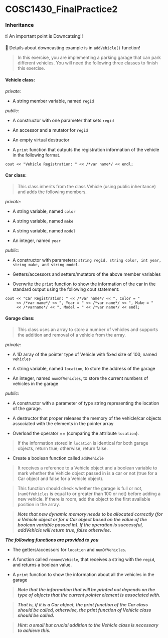 # COSC1430_FinalPractice2

### Inheritance

:exclamation::grey_exclamation: An important point is Downcatsing!! 

:herb: Details about downcasting example is in `addVehicle()` function!

> In this exercise, you are implementing a parking garage that can park different vehicles. You will need the following three classes to finish this exercise.

#### Vehicle class: 

*private:*

- A string member variable, named `regid`

*public:*

- A constructor with one parameter that sets `regid`

- An accessor and a mutator for `regid`

- An empty virtual destructor

- A `print` function that outputs the registration information of the vehicle in the following format.

```
cout << "Vehicle Registration: " << /*var name*/ << endl;
```
#### Car class: 

> This class inherits from the class Vehicle (using public inheritance) and adds the following members.

*private:*

- A string variable, named `color`

- A string variable, named `make`

- A string variable, named `model`

- An integer, named `year`

*public:*

- A constructor with parameters: `string regid, string color, int year, string make, and string model.`

- Getters/accessors and setters/mutators of the above member variables

- Overwrite the `print` function to show the information of the car in the standard output using the following cout statement:

```
cout << "Car Registration: " << /*var name*/ << ", Color = " 
     << /*var name*/ << ", Year = " << /*var name*/ << ", Make = " 
     << /*varname*/ << ", Model = " << /*var name*/ << endl;
```
#### Garage class: 

> This class uses an array to store a number of vehicles and supports the addition and removal of a vehicle from the array.

*private:*

- A 1D array of the pointer type of Vehicle with fixed size of 100, named `vehicles`

- A string variable, named `location`, to store the address of the garage

- An integer, named `numOfVehicles`, to store the current numbers of vehicles in the garage

*public:*

- A constructor with a parameter of type string representing the location of the garage.

- A destructor that proper releases the memory of the vehicle/car objects associated with the elements in the pointer array

- Overload the operator == (comparing the attribute `location`). 

> If the information stored in `location` is identical for both garage objects, return true; otherwise, return false.

- Create a boolean function called `addVehicle`

> It receives a reference to a Vehicle object and a boolean variable to mark whether the Vehicle object passed in is a car or not (true for a Car object and false for a Vehicle object). 

> This function should check whether the garage is full or not, (`numOfVehicles` is equal to or greater than 100 or not) before adding a new vehicle. If there is room, add the object to the first available position in the array. 

> ***Note that new dynamic memory needs to be allocated correctly (for a Vehicle object or for a Car object based on the value of the boolean variable passed in). If the operation is successful, addVehicle will return true, false otherwise.***

***The following functions are provided to you***

- The getters/accessors for `location` and `numOfVehicles`.

- A function called `removeVehicle`, that receives a string with the `regid`, and returns a boolean value.

- A `print` function to show the information about all the vehicles in the garage 

> ***Note that the information that will be printed out depends on the type of objects that the current pointer element is associated with.*** 

> ***That is, if it is a Car object, the print function of the Car class should be called, otherwise, the print function of Vehicle class should be called.*** 

> ***Hint: a small but crucial addition to the Vehicle class is necessary to achieve this.***
